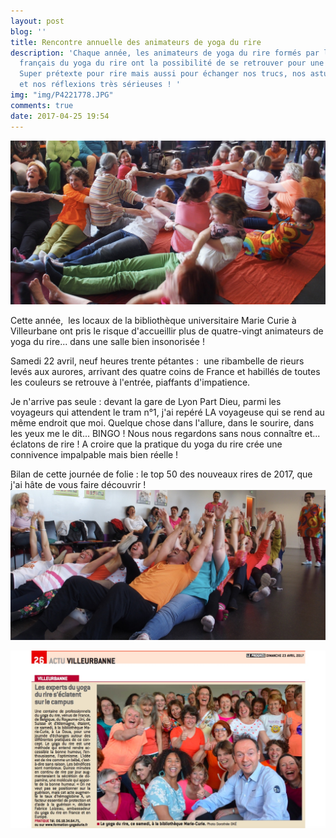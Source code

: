 ```yaml
---
layout: post
blog: ''
title: Rencontre annuelle des animateurs de yoga du rire
description: 'Chaque année, les animateurs de yoga du rire formés par l''Institut
  français du yoga du rire ont la possibilité de se retrouver pour une journée d''actualisation.
  Super prétexte pour rire mais aussi pour échanger nos trucs, nos astuces, nos expériences
  et nos réflexions très sérieuses ! '
img: "img/P4221778.JPG"
comments: true
date: 2017-04-25 19:54
---
```



![](/img/P4221764.jpg)




Cette année,  les locaux de la bibliothèque universitaire Marie Curie à Villeurbane ont pris le risque d'accueillir plus de quatre-vingt animateurs de yoga du rire... dans une salle bien insonorisée !


Samedi 22 avril, neuf heures trente pétantes :  une ribambelle de rieurs levés aux aurores, arrivant des quatre coins de France et habillés de toutes les couleurs se retrouve à l'entrée, piaffants d'impatience.


Je n'arrive pas seule : devant la gare de Lyon Part Dieu, parmi les voyageurs qui attendent le tram n°1, j'ai repéré LA voyageuse qui se rend au même endroit que moi. Quelque chose dans l'allure, dans le sourire, dans les yeux me le dit... BINGO ! Nous nous regardons sans nous connaître et... éclatons de rire ! A croire que la pratique du yoga du rire crée une connivence impalpable mais bien réelle !


Bilan de cette journée de folie : le top 50 des nouveaux rires de 2017, que j'ai hâte de vous faire découvrir !![](/img/P4221750.jpg)



![](/img/capture-ecran.jpg)
